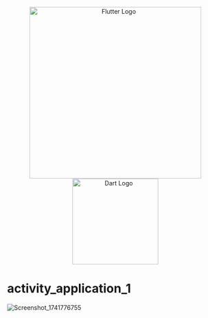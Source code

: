 <p align="center"> <img src="https://storage.googleapis.com/cms-storage-bucket/4fd0db61df0567c0f352.png" width="400" alt="Flutter Logo"> <img src="https://upload.wikimedia.org/wikipedia/commons/7/7e/Dart-logo.png" width="200" alt="Dart Logo"> </p>

# activity_application_1
![Screenshot_1741776755](https://github.com/user-attachments/assets/5683d563-d75e-43dc-89d8-0d9ca8a251bd)





